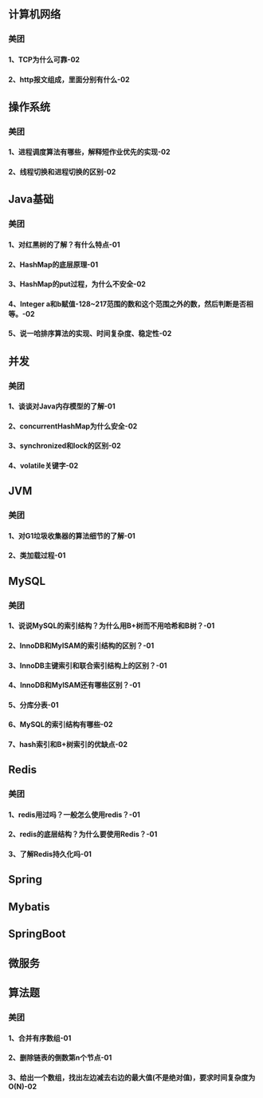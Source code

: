 ## 计算机网络

### 美团

#### 1、TCP为什么可靠-02

#### 2、http报文组成，里面分别有什么-02

## 操作系统

### 美团

#### 1、进程调度算法有哪些，解释短作业优先的实现-02

#### 2、线程切换和进程切换的区别-02

## Java基础

### 美团

#### 1、对红黑树的了解？有什么特点-01

#### 2、HashMap的底层原理-01

#### 3、HashMap的put过程，为什么不安全-02

#### 4、Integer a和b赋值-128~217范围的数和这个范围之外的数，然后判断是否相等。-02

#### 5、说一哈排序算法的实现、时间复杂度、稳定性-02

## 并发

### 美团

#### 1、谈谈对Java内存模型的了解-01

#### 2、concurrentHashMap为什么安全-02

#### 3、synchronized和lock的区别-02

#### 4、volatile关键字-02

## JVM

### 美团

#### 1、对G1垃圾收集器的算法细节的了解-01

#### 2、类加载过程-01

## MySQL

### 美团

#### 1、说说MySQL的索引结构？为什么用B+树而不用哈希和B树？-01

#### 2、InnoDB和MyISAM的索引结构的区别？-01

#### 3、InnoDB主键索引和联合索引结构上的区别？-01

#### 4、InnoDB和MyISAM还有哪些区别？-01

#### 5、分库分表-01

#### 6、MySQL的索引结构有哪些-02

#### 7、hash索引和B+树索引的优缺点-02

## Redis

### 美团

#### 1、redis用过吗？一般怎么使用redis？-01

#### 2、redis的底层结构？为什么要使用Redis？-01

#### 3、了解Redis持久化吗-01

## Spring

## Mybatis

## SpringBoot

## 微服务

## 算法题

### 美团

#### 1、合并有序数组-01

#### 2、删除链表的倒数第n个节点-01

#### 3、给出一个数组，找出左边减去右边的最大值(不是绝对值)，要求时间复杂度为O(N)-02